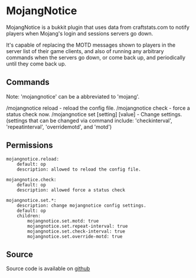 MojangNotice
===

MojangNotice is a bukkit plugin that uses data from craftstats.com to notify players when Mojang's login and sessions servers go down.

It's capable of replacing the MOTD messages shown to players in the server list of their game clients, and also of running any arbitrary commands when the servers go down, or come back up, and periodically until they come back up. 

Commands
---
Note: 'mojangnotice' can be a abbreviated to 'mojang'.

/mojangnotice reload - reload the config file.
/mojangnotice check - force a status check now.
/mojangnotice set [setting] [value] - Change settings.
(settings that can be changed via command include: 'checkinterval', 'repeatinterval', 'overridemotd', and 'motd')

Permissions
---
    mojangnotice.reload: 
        default: op
        description: allowed to reload the config file.

    mojangnotice.check:
        default: op
        description: allowed force a status check

    mojangnotice.set.*:
        description: change mojangnotice config settings.
        default: op
        children:
            mojangnotice.set.motd: true
            mojangnotice.set.repeat-interval: true
            mojangnotice.set.check-interval: true
            mojangnotice.set.override-motd: true

Source
---
Source code is available on [github](https://github.com/andrepl/MojangNotice)

